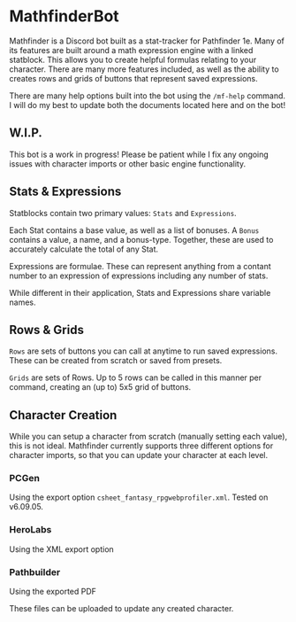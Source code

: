 # MathfinderBot

Mathfinder is a Discord bot built as a stat-tracker for Pathfinder 1e. Many of its features are built around a math expression engine with a linked statblock. This allows you to create helpful formulas relating to your character. There are many more features included, as well as the ability to creates rows and grids of buttons that represent saved expressions.

There are many help options built into the bot using the `/mf-help` command. I will do my best to update both the documents located here and on the bot!

## W.I.P.
This bot is a work in progress! Please be patient while I fix any ongoing issues with character imports or other basic engine functionality. 


## Stats & Expressions
Statblocks contain two primary values: `Stats` and `Expressions`. 

Each Stat contains a base value, as well as a list of bonuses. A `Bonus` contains a value, a name, and a bonus-type. Together, these are used to accurately calculate the total of any Stat.

Expressions are formulae. These can represent anything from a contant number to an expression of expressions including any number of stats. 

While different in their application, Stats and Expressions share variable names.


## Rows & Grids
`Rows` are sets of buttons you can call at anytime to run saved expressions. These can be created from scratch or saved from presets.

`Grids` are sets of Rows. Up to 5 rows can be called in this manner per command, creating an (up to) 5x5 grid of buttons.


## Character Creation
While you can setup a character from scratch (manually setting each value), this is not ideal. Mathfinder currently supports three different options for character imports, so that you can update your character at each level.

### PCGen
Using the export option `csheet_fantasy_rpgwebprofiler.xml`. Tested on v6.09.05.

### HeroLabs
Using the XML export option

### Pathbuilder
Using the exported PDF


These files can be uploaded to update any created character.
